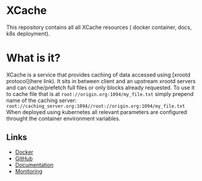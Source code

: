 # XCache
This repository contains all all XCache resources ( docker container, docs, k8s deployment).

# What is it? 

XCache is a service that provides caching of data accessed using [xrootd protocol](here link). It sits in between client and an upstream xrootd servers and can cache/prefetch full files or only blocks already requested. To use it to cache file that is at ```root://origin.org:1094/my_file.txt``` simply prepend name of the caching server:  ```root://caching_server.org:1094//root://origin.org:1094/my_file.txt``` When deployed using kubernetes all relevant parameters are configured throught the container environment variables.

## Links
*   [Docker](https://hub.docker.com/r/slateci/xcache/)
*   [GitHub](https://github.com/slateci/XCache)
*   [Documentation](http://slateci.io/XCache/)
*   [Monitoring](http://atlas-kibana.mwt2.org)
